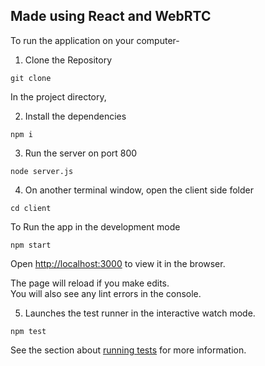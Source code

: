 ## Made using React and WebRTC

To run the application on your computer-

1. Clone the Repository
```
git clone 
```

In the project directory,

2. Install the dependencies
```
npm i
```

3. Run the server on port 800
```
node server.js
```

4. On another terminal window, open the client side folder
```
cd client
```
To Run the app in the development mode
```
npm start
```

Open [http://localhost:3000](http://localhost:3000) to view it in the browser.

The page will reload if you make edits.\
You will also see any lint errors in the console.

5. Launches the test runner in the interactive watch mode.
```
npm test
```
See the section about [running tests](https://facebook.github.io/create-react-app/docs/running-tests) for more information.
